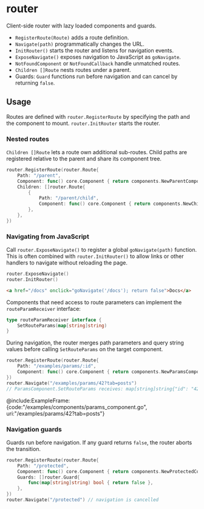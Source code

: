# router

Client-side router with lazy loaded components and guards.

- `RegisterRoute(Route)` adds a route definition.
- `Navigate(path)` programmatically changes the URL.
- `InitRouter()` starts the router and listens for navigation events.
- `ExposeNavigate()` exposes navigation to JavaScript as `goNavigate`.
- `NotFoundComponent` or `NotFoundCallback` handle unmatched routes.
- `Children []Route` nests routes under a parent.
- Guards: `Guard` functions run before navigation and can cancel by returning `false`.

## Usage

Routes are defined with `router.RegisterRoute` by specifying the path and the
component to mount. `router.InitRouter` starts the router.

### Nested routes

`Children []Route` lets a route own additional sub-routes. Child paths are
registered relative to the parent and share its component tree.

```go
router.RegisterRoute(router.Route{
    Path: "/parent",
    Component: func() core.Component { return components.NewParentComponent() },
    Children: []router.Route{
        {
            Path: "/parent/child",
            Component: func() core.Component { return components.NewChildComponent() },
        },
    },
})
```

### Navigating from JavaScript

Call `router.ExposeNavigate()` to register a global `goNavigate(path)` function.
This is often combined with `router.InitRouter()` to allow links or other
handlers to navigate without reloading the page.

```go
router.ExposeNavigate()
router.InitRouter()
```

```html
<a href="/docs" onclick="goNavigate('/docs'); return false">Docs</a>
```

Components that need access to route parameters can implement the `routeParamReceiver` interface:

```go
type routeParamReceiver interface {
    SetRouteParams(map[string]string)
}
```

During navigation, the router merges path parameters and query string values
before calling `SetRouteParams` on the target component.

```go
router.RegisterRoute(router.Route{
    Path: "/examples/params/:id",
    Component: func() core.Component { return components.NewParamsComponent() },
})
router.Navigate("/examples/params/42?tab=posts")
// ParamsComponent.SetRouteParams receives: map[string]string{"id": "42", "tab": "posts"}
```

@include:ExampleFrame:{code:"/examples/components/params_component.go", uri:"/examples/params/42?tab=posts"}

### Navigation guards

Guards run before navigation. If any guard returns `false`, the router aborts
the transition.

```go
router.RegisterRoute(router.Route{
    Path: "/protected",
    Component: func() core.Component { return components.NewProtectedComponent() },
    Guards: []router.Guard{
        func(map[string]string) bool { return false },
    },
})
router.Navigate("/protected") // navigation is cancelled
```
